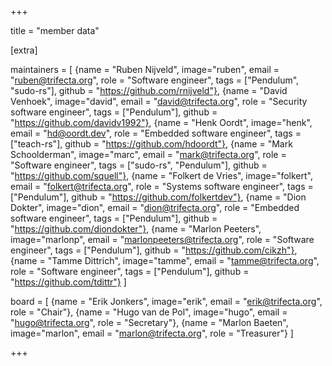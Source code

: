 +++

title = "member data"

[extra]

maintainers = [
    {name = "Ruben Nijveld", image="ruben", email = "ruben@trifecta.org", role = "Software engineer", tags = ["Pendulum", "sudo-rs"], github = "https://github.com/rnijveld"},
    {name = "David Venhoek", image="david", email = "david@trifecta.org", role = "Security software engineer", tags = ["Pendulum"], github = "https://github.com/davidv1992"},
    {name = "Henk Oordt", image="henk", email = "hd@oordt.dev", role = "Embedded software engineer", tags = ["teach-rs"], github = "https://github.com/hdoordt"},
    {name = "Mark Schoolderman", image="marc", email = "mark@trifecta.org", role = "Software engineer", tags = ["sudo-rs", "Pendulum"], github = "https://github.com/squell"},
    {name = "Folkert de Vries", image="folkert", email = "folkert@trifecta.org", role = "Systems software engineer", tags = ["Pendulum"], github = "https://github.com/folkertdev"},
    {name = "Dion Dokter", image="dion", email = "dion@trifecta.org", role = "Embedded software engineer", tags = ["Pendulum"], github = "https://github.com/diondokter"},
    {name = "Marlon Peeters", image="marlonp", email = "marlonpeeters@trifecta.org", role = "Software engineer", tags = ["Pendulum"], github = "https://github.com/cikzh"},
    {name = "Tamme Dittrich", image="tamme", email = "tamme@trifecta.org", role = "Software engineer", tags = ["Pendulum"], github = "https://github.com/tdittr"}
]

board = [
    {name = "Erik Jonkers", image="erik", email = "erik@trifecta.org", role = "Chair"},
    {name = "Hugo van de Pol", image="hugo", email = "hugo@trifecta.org", role = "Secretary"},
    {name = "Marlon Baeten", image="marlon", email = "marlon@trifecta.org", role = "Treasurer"}
]

+++
